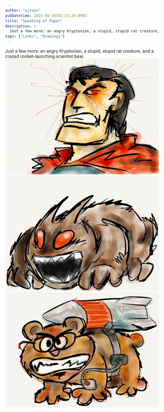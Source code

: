 ```yaml
---
author: "yjsoon"
pubDatetime: 2025-08-18T02:53:28.099Z
title: "Speaking of Paper"
description: >
  Just a few more: an angry Kryptonian, a stupid, stupid rat creature, and a crazed rocket-launching scientist bear.
tags: ["Links", "Drawings"]
---
```






Just a few more: an angry Kryptonian, a stupid, stupid rat creature, and a crazed rocket-launching scientist bear. ![Angry Kryptonian](public/images/2012/04/NewImage1.png) ![NewImage](public/images/2012/04/NewImage.png) ![Bear](public/images/2012/04/NewImage2.png)